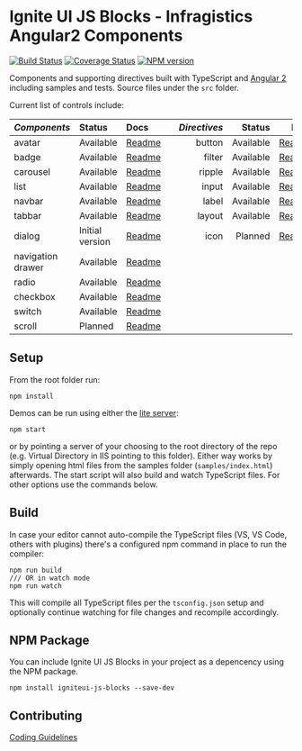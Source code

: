 # Ignite UI JS Blocks -  Infragistics Angular2 Components

[![Build Status](https://travis-ci.org/IgniteUI/igniteui-js-blocks.svg?branch=master)](https://travis-ci.org/IgniteUI/igniteui-js-blocks)
[![Coverage Status](https://coveralls.io/repos/github/IgniteUI/igniteui-js-blocks/badge.svg?branch=master)](https://coveralls.io/github/IgniteUI/igniteui-js-blocks?branch=master)
[![NPM version](https://img.shields.io/npm/v/zero-blocks.svg?style=flat)](https://www.npmjs.com/package/zero-blocks)

Components and supporting directives built with TypeScript and [Angular 2](https://angular.io/)
including samples and tests. Source files under the `src` folder.

Current list of controls include:

| *Components*      | Status              | Docs                                                     | | *Directives*      | Status        | Docs                                                      |
| :-                | :-                  | :-                                                       | :-: |  -:           |  -:           |  -:                                                       |
| avatar            |           Available | [Readme](https://github.com/IgniteUI/igniteui-js-blocks) | | button            |     Available | [Readme](https://github.com/IgniteUI/igniteui-js-blocks)  |
| badge             |           Available | [Readme](https://github.com/IgniteUI/igniteui-js-blocks) | | filter            |     Available | [Readme](https://github.com/IgniteUI/igniteui-js-blocks)  |
| carousel          |           Available | [Readme](https://github.com/IgniteUI/igniteui-js-blocks) | | ripple            |     Available | [Readme](https://github.com/IgniteUI/igniteui-js-blocks)  |
| list              |           Available | [Readme](https://github.com/IgniteUI/igniteui-js-blocks) | | input             |     Available | [Readme](https://github.com/IgniteUI/igniteui-js-blocks)  |
| navbar            |           Available | [Readme](https://github.com/IgniteUI/igniteui-js-blocks) | | label             |     Available | [Readme](https://github.com/IgniteUI/igniteui-js-blocks)  |
| tabbar            |           Available | [Readme](https://github.com/IgniteUI/igniteui-js-blocks) | | layout            |     Available | [Readme](https://github.com/IgniteUI/igniteui-js-blocks)  |
| dialog            |     Initial version | [Readme](https://github.com/IgniteUI/igniteui-js-blocks) | | icon              |       Planned | [Readme](https://github.com/IgniteUI/igniteui-js-blocks)  |
| navigation drawer |           Available | [Readme](https://github.com/IgniteUI/igniteui-js-blocks) | |                   |               |                                                           |
| radio             |           Available | [Readme](https://github.com/IgniteUI/igniteui-js-blocks) | |                   |               |                                                           |
| checkbox          |           Available | [Readme](https://github.com/IgniteUI/igniteui-js-blocks) | |                   |               |                                                           |
| switch            |           Available | [Readme](https://github.com/IgniteUI/igniteui-js-blocks) | |                   |               |                                                           |
| scroll            |             Planned | [Readme](https://github.com/IgniteUI/igniteui-js-blocks) | |                   |               |                                                           |

## Setup
From the root folder run:

```
npm install
```

Demos can be run using either the [lite server](https://github.com/johnpapa/lite-server):
```
npm start
```
or by pointing a server of your choosing to the root directory of the repo (e.g. Virtual Directory in IIS pointing to this folder).
Either way works by simply opening html files from the samples folder (`samples/index.html`) afterwards.
The start script will also build and watch TypeScript files. For other options use the commands below.

## Build

In case your editor cannot auto-compile the TypeScript files (VS, VS Code, others with plugins)
there's a configured npm command in place to run the compiler:
```
npm run build
/// OR in watch mode
npm run watch
```
This will compile all TypeScript files per the `tsconfig.json` setup and optionally continue watching for
file changes and recompile accordingly.

## NPM Package

You can include Ignite UI JS Blocks in your project as a depencency using the NPM package.

`npm install igniteui-js-blocks --save-dev`

## Contributing
[Coding Guidelines](../../wiki/Coding-guidelines-for-Zero-Blocks)


